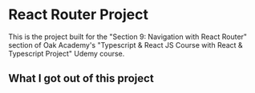# React Router Project
This is the project built for the "Section 9: Navigation with React Router" section of Oak Academy's "Typescript & React JS Course with React & Typescript Project" Udemy course.

## What I got out of this project

